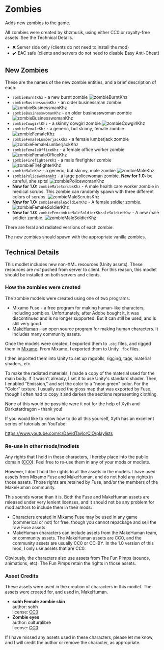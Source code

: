 # Zombies

Adds new zombies to the game.

All zombies were created by khzmusik, using either CC0 or royalty-free assets.
See the Technical Details.

* :x: Server side only (clients do not need to install the mod)
* :heavy_check_mark: EAC safe (clients and servers do not need to disable Easy Anti-Cheat)

## New Zombies

These are the names of the new zombie entities, and a brief description of each:

* `zombieBurntKhz` - a new burnt zombie
    ![zombieBurntKhz](./Screenshots/zombieBurntKhz.jpg)
* `zombieBusinessmanKhz` - an older businessman zombie
    ![zombieBusinessmanKhz](./Screenshots/zombieBusinessmanKhz.jpg)
* `zombieBusinesswomanKhz` - an older businesswoman zombie
    ![zombieBusinesswomanKhz](./Screenshots/zombieBusinesswomanKhz.jpg)
* `zombieCowgirlKhz` - a skinny cowgirl zombie
    ![zombieCowgirlKhz](./Screenshots/zombieCowgirlKhz.jpg)
* `zombieFemaleKhz` - a generic, but skinny, female zombie
    ![zombieFemaleKhz](./Screenshots/zombieFemaleKhz.jpg)
* `zombieFemaleLumberjackKhz` - a female lumberjack zombie
    ![zombieFemaleLumberjackKhz](./Screenshots/zombieFemaleLumberjackKhz.jpg)
* `zombieFemaleOfficeKhz` - a female office worker zombie
    ![zombieFemaleOfficeKhz](./Screenshots/zombieFemaleOfficeKhz.jpg)
* `zombieFirefighterKhz` - a male firefighter zombie
    ![zombieFirefighterKhz](./Screenshots/zombieFirefighterKhz.jpg)
* `zombieMaleKhz` - a generic, but skinny, male zombie
    ![zombieMaleKhz](./Screenshots/zombieMaleKhz.jpg)
* `zombiePolicewomanKhz` - a large policewoman zombie.
    **New for 1.0:** be careful, she spits!
    ![zombiePolicewomanKhz](./Screenshots/zombiePolicewomanKhz.jpg)
* **New for 1.0:** `zombieMaleScrubsKhz` - A male health care worker zombie in medical scrubs.
    This zombie can randomly spawn with three different colors of scrubs.
    ![zombieMaleScrubsKhz](./Screenshots/zombieMaleScrubsKhz.jpg)
* **New for 1.0:** `zombieFemaleSoldierKhz` - A female soldier zombie.
    ![zombieFemaleSoldierKhz](./Screenshots/zombieFemaleSoldierKhz.jpg)
* **New for 1.0:** `zombieFemzombieMaleSoldierKhzaleSoldierKhz` - A new male soldier zombie.
    ![zombieMaleSoldierKhz](./Screenshots/zombieMaleSoldierKhz.jpg)

There are feral and radiated versions of each zombie.

The new zombies should spawn with the appropriate vanilla zombies.

## Technical Details

This modlet includes new non-XML resources (Unity assets).
These resources are _not_ pushed from server to client.
For this reason, this modlet should be installed on both servers and clients.

### How the zombies were created

The zombie models were created using one of two programs:

* Mixamo Fuse - a free program for making human-like characters, including zombies.
    Unfortunately, after Adobe bought it, it was discontinued and is no longer supported.
    But it can still be used, and is still very good.
* [MakeHuman](http://www.makehumancommunity.org) -
    an open source program for making human characters.
    It includes many community assets.

Once the models were created, I exported them to `.obj` files, and rigged them in
[Mixamo](https://www.mixamo.com).
From Mixamo, I exported them to Unity `.fbx` files.

I then imported them into Unity to set up ragdolls, rigging, tags, material shaders, etc.

To make the radiated materials, I made a copy of the material used for the main body.
If it wasn't already, I set it to use Unity's standard shader.
Then, I enabled "Emission," and set the color to a "neon green" color.
For the "Color" texture, I usually used the gloss map that was exported by Fuse,
though I often had to copy it and darken the sections representing clothing.

None of this would be possible were it not for the help of Xyth and Darkstardragon - thank you!

If you would like to know how to do all this yourself,
Xyth has an excellent series of tutorials on YouTube:

https://www.youtube.com/c/DavidTaylorCIO/playlists

### Re-use in other mods/modlets

Any rights that I hold in these characters, I hereby place into the public domain
([CC0](https://creativecommons.org/share-your-work/public-domain/cc0)).
Feel free to re-use them in any of your mods or modlets.

However, I don't hold the rights to all the assets in the models.
I have used assets from Mixamo Fuse and MakeHuman, and do not hold any rights in those assets.
Those rights are retained by Fuse, and/or the members of the MakeHuman community.

This sounds worse than it is.
Both the Fuse and MakeHuman assets are released under very lenient licenses,
and it should not be any problem for mod authors to include them in their mods:

* Characters created in Mixamo Fuse may be used in any game (commerical or not) for free,
    though you cannot repackage and sell the raw Fuse assets.
* MakeHuman characters can include assets from the MakeHuman team, or community assets.
    The MakeHuman assets are CC0, and the community assets are usually CC0 or CC-BY.
    In the 1.0 version of this mod, I only use assets that are CC0.

Obviously, the characters also use assets from The Fun Pimps (sounds, animations, etc).
The Fun Pimps retain the rights in those assets.

### Asset Credits

These assets were used in the creation of characters in this modlet.
The assets were created for, and used in, MakeHuman.

* **sohh Female zombie skin**  
    author:  sohh  
    license: [CC0](https://creativecommons.org/share-your-work/public-domain/cc0)
* **Zombie eyes**  
    author:  culturalibre  
    license: [CC0](https://creativecommons.org/share-your-work/public-domain/cc0)

If I have missed any assets used in these characters, please let me know,
and I will credit the author or remove the character, as appropriate.

